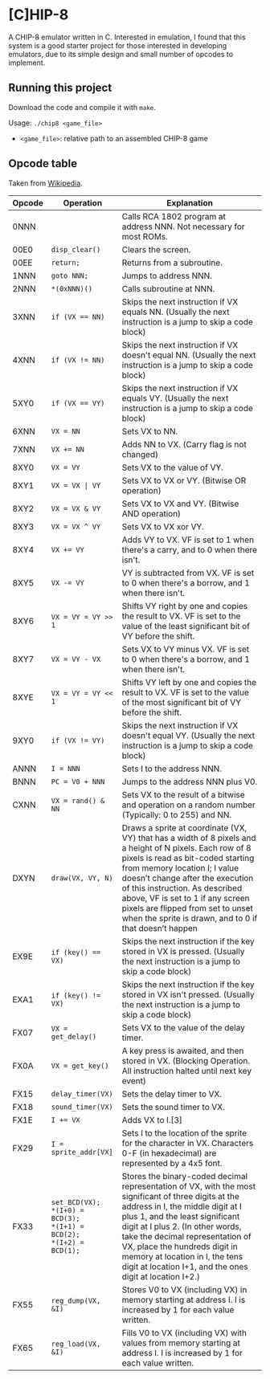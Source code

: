 # [C]HIP-8
A CHIP-8 emulator written in C. Interested in emulation, I found that this system 
is a good starter project for those interested in developing emulators, due to its 
simple design and small number of opcodes to implement.

## Running this project
Download the code and compile it with `make`.

Usage: `./chip8 <game_file>`
- `<game_file>`: relative path to an assembled CHIP-8 game

## Opcode table
Taken from [Wikipedia](https://en.wikipedia.org/wiki/CHIP-8).

| Opcode | Operation | Explanation |
|--------|-----------|-------------|
| 0NNN | | Calls RCA 1802 program at address NNN. Not necessary for most ROMs. |
| 00E0 | `disp_clear()` | Clears the screen. |
| 00EE | `return;` | Returns from a subroutine. |
| 1NNN | `goto NNN;` | Jumps to address NNN. |
| 2NNN | `*(0xNNN)()` | Calls subroutine at NNN. |
| 3XNN | `if (VX == NN)` | Skips the next instruction if VX equals NN. (Usually the next instruction is a jump to skip a code block) |
| 4XNN | `if (VX != NN)` | Skips the next instruction if VX doesn't equal NN. (Usually the next instruction is a jump to skip a code block) |
| 5XY0 | `if (VX == VY)` | Skips the next instruction if VX equals VY. (Usually the next instruction is a jump to skip a code block) |
| 6XNN | `VX = NN` | Sets VX to NN. |
| 7XNN | `VX += NN` | Adds NN to VX. (Carry flag is not changed) |
| 8XY0 | `VX = VY` | Sets VX to the value of VY. |
| 8XY1 | `VX = VX \| VY` | Sets VX to VX or VY. (Bitwise OR operation) |
| 8XY2 | `VX = VX & VY` | Sets VX to VX and VY. (Bitwise AND operation) |
| 8XY3 | `VX = VX ^ VY` | Sets VX to VX xor VY. |
| 8XY4 | `VX += VY` | Adds VY to VX. VF is set to 1 when there's a carry, and to 0 when there isn't. |
| 8XY5 | `VX -= VY` | VY is subtracted from VX. VF is set to 0 when there's a borrow, and 1 when there isn't. |
| 8XY6 | `VX = VY = VY >> 1` | Shifts VY right by one and copies the result to VX. VF is set to the value of the least significant bit of VY before the shift. |
| 8XY7 | `VX = VY - VX` | Sets VX to VY minus VX. VF is set to 0 when there's a borrow, and 1 when there isn't. |
| 8XYE | `VX = VY = VY << 1` | Shifts VY left by one and copies the result to VX. VF is set to the value of the most significant bit of VY before the shift. |
| 9XY0 | `if (VX != VY)` | Skips the next instruction if VX doesn't equal VY. (Usually the next instruction is a jump to skip a code block) |
| ANNN | `I = NNN` | Sets I to the address NNN. |
| BNNN | `PC = V0 + NNN` | Jumps to the address NNN plus V0. |
| CXNN | `VX = rand() & NN` | Sets VX to the result of a bitwise and operation on a random number (Typically: 0 to 255) and NN. |
| DXYN | `draw(VX, VY, N)` | Draws a sprite at coordinate (VX, VY) that has a width of 8 pixels and a height of N pixels. Each row of 8 pixels is read as bit-coded starting from memory location I; I value doesn’t change after the execution of this instruction. As described above, VF is set to 1 if any screen pixels are flipped from set to unset when the sprite is drawn, and to 0 if that doesn’t happen |
| EX9E | `if (key() == VX)` | Skips the next instruction if the key stored in VX is pressed. (Usually the next instruction is a jump to skip a code block) |
| EXA1 | `if (key() != VX)` | Skips the next instruction if the key stored in VX isn't pressed. (Usually the next instruction is a jump to skip a code block) |
| FX07 | `VX = get_delay()` | Sets VX to the value of the delay timer. |
| FX0A | `VX = get_key()` | A key press is awaited, and then stored in VX. (Blocking Operation. All instruction halted until next key event) |
| FX15 | `delay_timer(VX)` | Sets the delay timer to VX. |
| FX18 | `sound_timer(VX)` | Sets the sound timer to VX. |
| FX1E | `I += VX` | Adds VX to I.[3] |
| FX29 | `I = sprite_addr[VX]` | Sets I to the location of the sprite for the character in VX. Characters 0-F (in hexadecimal) are represented by a 4x5 font. |
| FX33 | `set_BCD(VX);`<br>`*(I+0) = BCD(3);`<br>`*(I+1) = BCD(2);`<br>`*(I+2) = BCD(1);` | Stores the binary-coded decimal representation of VX, with the most significant of three digits at the address in I, the middle digit at I plus 1, and the least significant digit at I plus 2. (In other words, take the decimal representation of VX, place the hundreds digit in memory at location in I, the tens digit at location I+1, and the ones digit at location I+2.) |
| FX55 | `reg_dump(VX, &I)` | Stores V0 to VX (including VX) in memory starting at address I. I is increased by 1 for each value written. |
| FX65 | `reg_load(VX, &I)` | Fills V0 to VX (including VX) with values from memory starting at address I. I is increased by 1 for each value written. |
